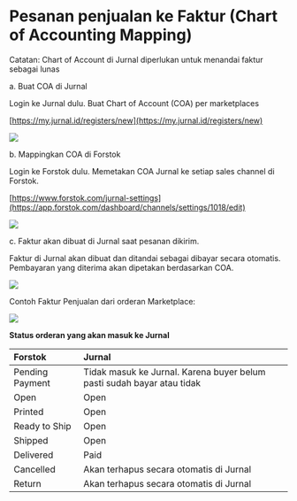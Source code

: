 # Pesanan penjualan ke Faktur \(Chart of Accounting Mapping\)

Catatan: Chart of Account di Jurnal diperlukan untuk menandai faktur sebagai lunas

a. Buat COA di Jurnal

Login ke Jurnal dulu. Buat Chart of Account \(COA\) per marketplaces 

[https://my.jurnal.id/registers/new](https://my.jurnal.id/registers/new)

![](https://lh5.googleusercontent.com/hUPNhprIKNLncRXSsH35wEv_bZw5n1ge6t-Hi8PUe7KbuaYabh-BYWoVzgOtNjtszCea_w21_7NbsmcJwndmjbAhyK24VSG-CFxuHhznxBu47iGWKpb-aNrxjATz_HKF8ddBzn7amW4)

b. Mappingkan COA di Forstok

Login ke Forstok dulu. Memetakan COA Jurnal ke setiap sales channel di Forstok.  

[https://www.forstok.com/jurnal-settings](https://app.forstok.com/dashboard/channels/settings/1018/edit)

![](https://lh5.googleusercontent.com/dYzy6xRSoWJmP5Px-6uGJAHK9JbTbNyp14igBkmIuL_OJOriruRJh9dN0hFYnJTw57M57d0ZL8hZW0Ysw9ft7pg53juNY8MMhVPXYsIfmmyz4LZ8I4LAz1D-z4YziSeDOsclvsknfCU)

c. Faktur akan dibuat di Jurnal saat pesanan dikirim. 

Faktur di Jurnal akan dibuat dan ditandai sebagai dibayar secara otomatis. Pembayaran yang diterima akan dipetakan berdasarkan COA.

![](https://lh3.googleusercontent.com/iT39ykRJfb7eszqGdjIy01zf_cWdcYUev7TnJXtVRaIvXxkq0lx0I1ujLFi4luMiAy1bY3he5zya8CsAZrDf5M36n0-G3_vBlu1-1FCPskUe1oTNGvSXvfdiCRKKgu_q2W_Ms6GMEZo)

Contoh Faktur Penjualan dari orderan Marketplace:

![](https://lh5.googleusercontent.com/xPzN1XXoK649YLGTyungNBa3LDkMMosU73XJ8QhNOjfhWnuduEy2YT3cY9LHxkKT1HTbVljqUT93-lBAtjnxYiufdasRV3yNTBXpj6IczEbhXLqnAzvTLqhNVv7C0FtXjE8mayAaO3k)



**Status orderan yang akan masuk ke Jurnal**

| **Forstok** | Jurnal |
| :--- | :--- |
| Pending Payment | Tidak masuk ke Jurnal. Karena buyer  belum pasti sudah bayar atau tidak |
| Open | Open |
| Printed | Open |
| Ready to Ship | Open |
| Shipped | Open |
| Delivered | Paid |
| Cancelled | Akan terhapus secara otomatis di Jurnal |
| Return | Akan terhapus secara otomatis di Jurnal |

